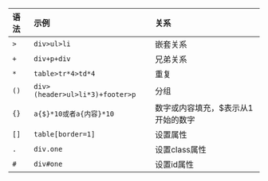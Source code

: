 |语法|示例|关系|
|:-|:-|:-|
|`>`|`div>ul>li`|嵌套关系|
|`+`|`div+p+div`|兄弟关系|
|`*`|`table>tr*4>td*4`|重复|
|`()`|`div>(header>ul>li*3)+footer>p`|分组|
|`{}`|`a{$}*10或者a{内容}*10`|数字或内容填充，$表示从1开始的数字|
|`[]`|`table[border=1]`|设置属性|
|`.`|`div.one`|设置class属性|
|`#`|`div#one`|设置id属性|
